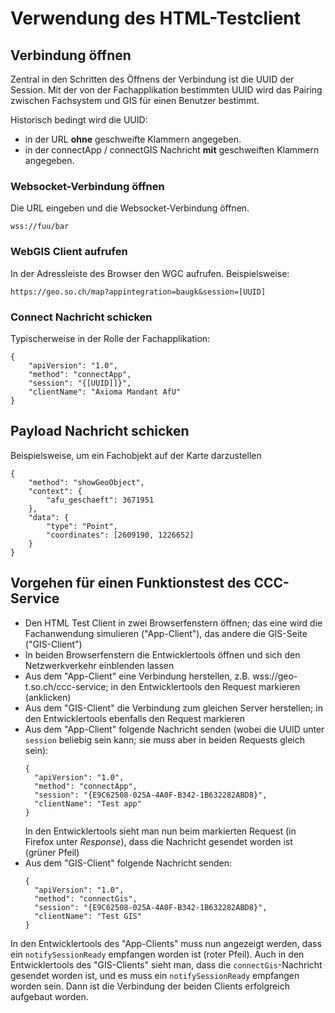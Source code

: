 # Verwendung des HTML-Testclient

## Verbindung öffnen

Zentral in den Schritten des Öffnens der Verbindung ist die UUID der Session.
Mit der von der Fachapplikation bestimmten UUID wird das Pairing zwischen 
Fachsystem und GIS für einen Benutzer bestimmt.

Historisch bedingt wird die UUID:
* in der URL **ohne** geschweifte Klammern angegeben.
* in der connectApp / connectGIS Nachricht **mit** geschweiften Klammern angegeben.

### Websocket-Verbindung öffnen

Die URL eingeben und die Websocket-Verbindung öffnen.

    wss://fuu/bar

### WebGIS Client aufrufen

In der Adressleiste des Browser den WGC aufrufen. Beispielsweise:

    https://geo.so.ch/map?appintegration=baugk&session=[UUID]

### Connect Nachricht schicken

Typischerweise in der Rolle der Fachapplikation:

    {
        "apiVersion": "1.0",
        "method": "connectApp",
        "session": "{[UUID]]}",
        "clientName": "Axioma Mandant AfU"
    }
    
## Payload Nachricht schicken

Beispielsweise, um ein Fachobjekt auf der Karte darzustellen

    {
        "method": "showGeoObject",
        "context": {
            "afu_geschaeft": 3671951
        },
        "data": {
            "type": "Point",
            "coordinates": [2609190, 1226652]
        }
    }

## Vorgehen für einen Funktionstest des CCC-Service

* Den HTML Test Client in zwei Browserfenstern öffnen;
  das eine wird die Fachanwendung simulieren ("App-Client"),
  das andere die GIS-Seite ("GIS-Client")
* In beiden Browserfenstern die Entwicklertools öffnen
  und sich den Netzwerkverkehr einblenden lassen
* Aus dem "App-Client" eine Verbindung herstellen,
  z.B. wss://geo-t.so.ch/ccc-service;
  in den Entwicklertools den Request markieren (anklicken)
* Aus dem "GIS-Client" die Verbindung zum gleichen Server herstellen;
  in den Entwicklertools ebenfalls den Request markieren
* Aus dem "App-Client" folgende Nachricht senden
  (wobei die UUID unter `session` beliebig sein kann;
  sie muss aber in beiden Requests gleich sein):
  ```
  {
    "apiVersion": "1.0",
    "method": "connectApp",
    "session": "{E9C62508-025A-4A0F-B342-1B632282ABD8}",
    "clientName": "Test app"
  }

  ```
  In den Entwicklertools sieht man nun beim markierten Request
  (in Firefox unter *Response*), dass die Nachricht gesendet worden ist
  (grüner Pfeil)
* Aus dem "GIS-Client" folgende Nachricht senden:
  ```
  {
    "apiVersion": "1.0",
    "method": "connectGis",
    "session": "{E9C62508-025A-4A0F-B342-1B632282ABD8}",
    "clientName": "Test GIS"
  }
  ```

In den Entwicklertools des "App-Clients" muss nun angezeigt werden,
dass ein `notifySessionReady` empfangen worden ist (roter Pfeil).
Auch in den Entwicklertools des "GIS-Clients" sieht man,
dass die `connectGis`-Nachricht gesendet worden ist,
und es muss ein `notifySessionReady` empfangen worden sein.
Dann ist die Verbindung der beiden Clients erfolgreich aufgebaut worden.
